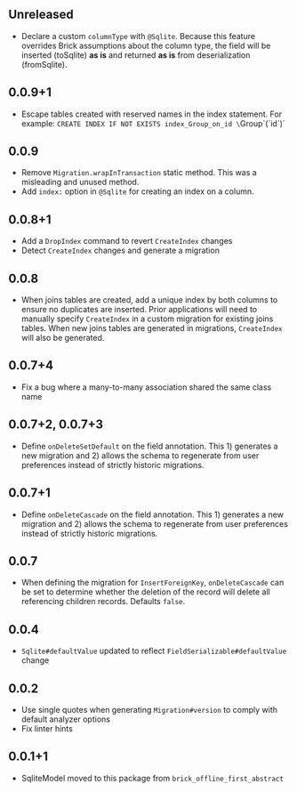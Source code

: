 ## Unreleased

* Declare a custom `columnType` with `@Sqlite`. Because this feature overrides Brick assumptions about the column type, the field will be inserted (toSqlite) **as is** and returned **as is** from deserialization (fromSqlite).

## 0.0.9+1

* Escape tables created with reserved names in the index statement. For example: `CREATE INDEX IF NOT EXISTS index_Group_on_id \`Group\`(\`id\`)`

## 0.0.9

* Remove `Migration.wrapInTransaction` static method. This was a misleading and unused method.
* Add `index:` option in `@Sqlite` for creating an index on a column.

## 0.0.8+1

* Add a `DropIndex` command to revert `CreateIndex` changes
* Detect `CreateIndex` changes and generate a migration

## 0.0.8

* When joins tables are created, add a unique index by both columns to ensure no duplicates are inserted. Prior applications will need to manually specify `CreateIndex` in a custom migration for existing joins tables. When new joins tables are generated in migrations, `CreateIndex` will also be generated.

## 0.0.7+4

* Fix a bug where a many-to-many association shared the same class name

## 0.0.7+2, 0.0.7+3

* Define `onDeleteSetDefault` on the field annotation. This 1) generates a new migration and 2) allows the schema to regenerate from user preferences instead of strictly historic migrations.

## 0.0.7+1

* Define `onDeleteCascade` on the field annotation. This 1) generates a new migration and 2) allows the schema to regenerate from user preferences instead of strictly historic migrations.

## 0.0.7

* When defining the migration for `InsertForeignKey`, `onDeleteCascade` can be set to determine whether the deletion of the record will delete all referencing children records. Defaults `false`.

## 0.0.4

* `Sqlite#defaultValue` updated to reflect `FieldSerializable#defaultValue` change

## 0.0.2

* Use single quotes when generating `Migration#version` to comply with default analyzer options
* Fix linter hints

## 0.0.1+1

* SqliteModel moved to this package from `brick_offline_first_abstract`

